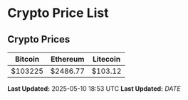 # Crypto Price List

## Crypto Prices
| Bitcoin | Ethereum | Litecoin |
| ------- | -------- | -------- |
| $103225 | $2486.77 | $103.12 |
**Last Updated:** 2025-05-10 18:53 UTC
**Last Updated:** $DATE$
